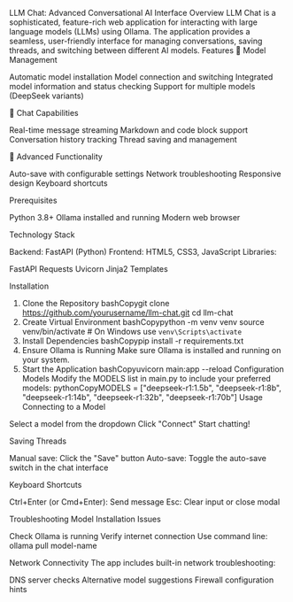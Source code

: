 LLM Chat: Advanced Conversational AI Interface
Overview
LLM Chat is a sophisticated, feature-rich web application for interacting with large language models (LLMs) using Ollama. The application provides a seamless, user-friendly interface for managing conversations, saving threads, and switching between different AI models.
Features
🤖 Model Management

Automatic model installation
Model connection and switching
Integrated model information and status checking
Support for multiple models (DeepSeek variants)

💬 Chat Capabilities

Real-time message streaming
Markdown and code block support
Conversation history tracking
Thread saving and management

🔧 Advanced Functionality

Auto-save with configurable settings
Network troubleshooting
Responsive design
Keyboard shortcuts

Prerequisites

Python 3.8+
Ollama installed and running
Modern web browser

Technology Stack

Backend: FastAPI (Python)
Frontend: HTML5, CSS3, JavaScript
Libraries:

FastAPI
Requests
Uvicorn
Jinja2 Templates



Installation
1. Clone the Repository
bashCopygit clone https://github.com/yourusername/llm-chat.git
cd llm-chat
2. Create Virtual Environment
bashCopypython -m venv venv
source venv/bin/activate  # On Windows use `venv\Scripts\activate`
3. Install Dependencies
bashCopypip install -r requirements.txt
4. Ensure Ollama is Running
Make sure Ollama is installed and running on your system.
5. Start the Application
bashCopyuvicorn main:app --reload
Configuration
Models
Modify the MODELS list in main.py to include your preferred models:
pythonCopyMODELS = ["deepseek-r1:1.5b", "deepseek-r1:8b", "deepseek-r1:14b", "deepseek-r1:32b", "deepseek-r1:70b"]
Usage
Connecting to a Model

Select a model from the dropdown
Click "Connect"
Start chatting!

Saving Threads

Manual save: Click the "Save" button
Auto-save: Toggle the auto-save switch in the chat interface

Keyboard Shortcuts

Ctrl+Enter (or Cmd+Enter): Send message
Esc: Clear input or close modal

Troubleshooting
Model Installation Issues

Check Ollama is running
Verify internet connection
Use command line: ollama pull model-name

Network Connectivity
The app includes built-in network troubleshooting:

DNS server checks
Alternative model suggestions
Firewall configuration hints